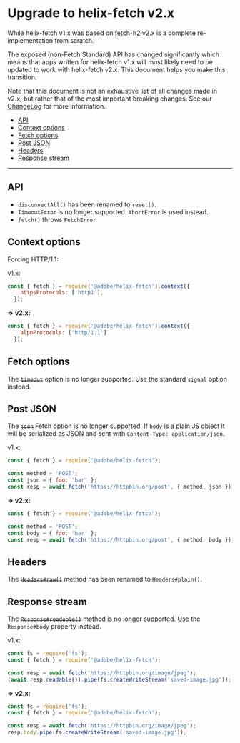 <h1>Upgrade to helix-fetch v2.x</h1>

While helix-fetch v1.x was based on [fetch-h2](https://github.com/grantila/fetch-h2)
 v2.x is a complete re-implementation from scratch.

The exposed (non-Fetch Standard) API has changed significantly which means that apps
written for helix-fetch v1.x will most likely need to be updated to work with
helix-fetch v2.x. This document helps you make this transition.

Note that this document is not an exhaustive list of all changes made in v2.x,
but rather that of the most important breaking changes. See our [ChangeLog](CHANGELOG.md)
for more information.

<!-- TOC --> 
- [API](#api)
- [Context options](#context-options)
- [Fetch options](#fetch-options)
- [Post JSON](#post-json)
- [Headers](#headers)
- [Response stream](#response-stream)
<!-- /TOC -->

---

## API

- ~~`disconnectAll()`~~ has been renamed to `reset()`.
- ~~`TimeoutError`~~ is no longer supported. `AbortError` is used instead.
- `fetch()` throws `FetchError`

## Context options

Forcing HTTP/1.1:

v1.x:

```js
const { fetch } = require('@adobe/helix-fetch').context({
    httpsProtocols: ['http1'],
  });
```

**=> v2.x:**

```js
const { fetch } = require('@adobe/helix-fetch').context({
    alpnProtocols: ['http/1.1']
  });
```

## Fetch options

The ~~`timeout`~~ option is no longer supported. Use the standard `signal` option instead.

## Post JSON

The ~~`json`~~ Fetch option is no longer supported. If `body` is a plain JS object it will be serialized as JSON and sent with `Content-Type: application/json`.

v1.x:

```js
const { fetch } = require('@adobe/helix-fetch');

const method = 'POST';
const json = { foo: 'bar' };
const resp = await fetch('https://httpbin.org/post', { method, json });
```

**=> v2.x:**

```js
const { fetch } = require('@adobe/helix-fetch');

const method = 'POST';
const body = { foo: 'bar' };
const resp = await fetch('https://httpbin.org/post', { method, body });
```

## Headers

The ~~`Headers#raw()`~~ method has been renamed to `Headers#plain()`.

## Response stream

The ~~`Response#readable()`~~ method is no longer supported. Use the `Response#body` property instead.

v1.x:

```js
const fs = require('fs');
const { fetch } = require('@adobe/helix-fetch');

const resp = await fetch('https://httpbin.org/image/jpeg');
(await resp.readable()).pipe(fs.createWriteStream('saved-image.jpg'));
```

**=> v2.x:**

```js
const fs = require('fs');
const { fetch } = require('@adobe/helix-fetch');

const resp = await fetch('https://httpbin.org/image/jpeg');
resp.body.pipe(fs.createWriteStream('saved-image.jpg'));
```
